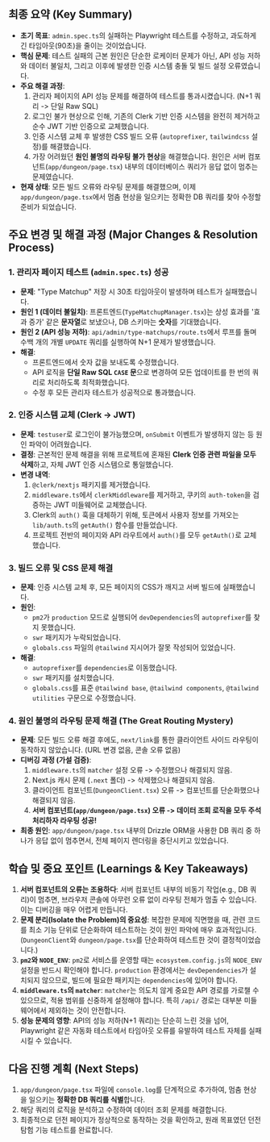 ## 최종 요약 (Key Summary)

-   **초기 목표**: `admin.spec.ts`의 실패하는 Playwright 테스트를 수정하고, 과도하게 긴 타임아웃(90초)을 줄이는 것이었습니다.
-   **핵심 문제**: 테스트 실패의 근본 원인은 단순한 로케이터 문제가 아닌, API 성능 저하와 데이터 불일치, 그리고 이후에 발생한 인증 시스템 충돌 및 빌드 설정 오류였습니다.
-   **주요 해결 과정**:
    1.  관리자 페이지의 API 성능 문제를 해결하여 테스트를 통과시켰습니다. (N+1 쿼리 -> 단일 Raw SQL)
    2.  로그인 불가 현상으로 인해, 기존의 Clerk 기반 인증 시스템을 완전히 제거하고 순수 JWT 기반 인증으로 교체했습니다.
    3.  인증 시스템 교체 후 발생한 CSS 빌드 오류 (`autoprefixer`, `tailwindcss` 설정)를 해결했습니다.
    4.  가장 어려웠던 **원인 불명의 라우팅 불가 현상**을 해결했습니다. 원인은 서버 컴포넌트(`app/dungeon/page.tsx`) 내부의 데이터베이스 쿼리가 응답 없이 멈추는 문제였습니다.
-   **현재 상태**: 모든 빌드 오류와 라우팅 문제를 해결했으며, 이제 `app/dungeon/page.tsx`에서 멈춤 현상을 일으키는 정확한 DB 쿼리를 찾아 수정할 준비가 되었습니다.

## 주요 변경 및 해결 과정 (Major Changes & Resolution Process)

### 1. 관리자 페이지 테스트 (`admin.spec.ts`) 성공

-   **문제**: "Type Matchup" 저장 시 30초 타임아웃이 발생하며 테스트가 실패했습니다.
-   **원인 1 (데이터 불일치)**: 프론트엔드(`TypeMatchupManager.tsx`)는 상성 효과를 '효과 증가' 같은 **문자열**로 보냈으나, DB 스키마는 **숫자**를 기대했습니다.
-   **원인 2 (API 성능 저하)**: `api/admin/type-matchups/route.ts`에서 루프를 돌며 수백 개의 개별 `UPDATE` 쿼리를 실행하여 N+1 문제가 발생했습니다.
-   **해결**:
    -   프론트엔드에서 숫자 값을 보내도록 수정했습니다.
    -   API 로직을 **단일 Raw SQL `CASE` 문**으로 변경하여 모든 업데이트를 한 번의 쿼리로 처리하도록 최적화했습니다.
    -   수정 후 모든 관리자 테스트가 성공적으로 통과했습니다.

### 2. 인증 시스템 교체 (Clerk -> JWT)

-   **문제**: `testuser`로 로그인이 불가능했으며, `onSubmit` 이벤트가 발생하지 않는 등 원인 파악이 어려웠습니다.
-   **결정**: 근본적인 문제 해결을 위해 프로젝트에 혼재된 **Clerk 인증 관련 파일을 모두 삭제**하고, 자체 JWT 인증 시스템으로 통일했습니다.
-   **변경 내역**:
    1.  `@clerk/nextjs` 패키지를 제거했습니다.
    2.  `middleware.ts`에서 `clerkMiddleware`를 제거하고, 쿠키의 `auth-token`을 검증하는 JWT 미들웨어로 교체했습니다.
    3.  Clerk의 `auth()` 훅을 대체하기 위해, 토큰에서 사용자 정보를 가져오는 `lib/auth.ts`의 `getAuth()` 함수를 만들었습니다.
    4.  프로젝트 전반의 페이지와 API 라우트에서 `auth()`를 모두 `getAuth()`로 교체했습니다.

### 3. 빌드 오류 및 CSS 문제 해결

-   **문제**: 인증 시스템 교체 후, 모든 페이지의 CSS가 깨지고 서버 빌드에 실패했습니다.
-   **원인**:
    -   `pm2`가 `production` 모드로 실행되어 `devDependencies`의 `autoprefixer`를 찾지 못했습니다.
    -   `swr` 패키지가 누락되었습니다.
    -   `globals.css` 파일의 `@tailwind` 지시어가 잘못 작성되어 있었습니다.
-   **해결**:
    -   `autoprefixer`를 `dependencies`로 이동했습니다.
    -   `swr` 패키지를 설치했습니다.
    -   `globals.css`를 표준 `@tailwind base`, `@tailwind components`, `@tailwind utilities` 구문으로 수정했습니다.

### 4. 원인 불명의 라우팅 문제 해결 (The Great Routing Mystery)

-   **문제**: 모든 빌드 오류 해결 후에도, `next/link`를 통한 클라이언트 사이드 라우팅이 동작하지 않았습니다. (URL 변경 없음, 콘솔 오류 없음)
-   **디버깅 과정 (가설 검증)**:
    1.  `middleware.ts`의 `matcher` 설정 오류 -> 수정했으나 해결되지 않음.
    2.  Next.js 캐시 문제 (`.next` 폴더) -> 삭제했으나 해결되지 않음.
    3.  클라이언트 컴포넌트(`DungeonClient.tsx`) 오류 -> 컴포넌트를 단순화했으나 해결되지 않음.
    4.  **서버 컴포넌트(`app/dungeon/page.tsx`) 오류 -> 데이터 조회 로직을 모두 주석 처리하자 라우팅 성공!**
-   **최종 원인**: `app/dungeon/page.tsx` 내부의 Drizzle ORM을 사용한 DB 쿼리 중 하나가 응답 없이 멈추면서, 전체 페이지 렌더링을 중단시키고 있었습니다.

## 학습 및 중요 포인트 (Learnings & Key Takeaways)

1.  **서버 컴포넌트의 오류는 조용하다**: 서버 컴포넌트 내부의 비동기 작업(e.g., DB 쿼리)이 멈추면, 브라우저 콘솔에 아무런 오류 없이 라우팅 전체가 멈출 수 있습니다. 이는 디버깅을 매우 어렵게 만듭니다.
2.  **문제 분리(Isolate the Problem)의 중요성**: 복잡한 문제에 직면했을 때, 관련 코드를 최소 기능 단위로 단순화하여 테스트하는 것이 원인 파악에 매우 효과적입니다. (`DungeonClient`와 `dungeon/page.tsx`를 단순화하여 테스트한 것이 결정적이었습니다.)
3.  **`pm2`와 `NODE_ENV`**: `pm2`로 서비스를 운영할 때는 `ecosystem.config.js`의 `NODE_ENV` 설정을 반드시 확인해야 합니다. `production` 환경에서는 `devDependencies`가 설치되지 않으므로, 빌드에 필요한 패키지는 `dependencies`에 있어야 합니다.
4.  **`middleware.ts`의 `matcher`**: `matcher`는 의도치 않게 중요한 API 경로를 가로챌 수 있으므로, 적용 범위를 신중하게 설정해야 합니다. 특히 `/api/` 경로는 대부분 미들웨어에서 제외하는 것이 안전합니다.
5.  **성능 문제의 영향**: API의 성능 저하(N+1 쿼리)는 단순히 느린 것을 넘어, Playwright 같은 자동화 테스트에서 타임아웃 오류를 유발하여 테스트 자체를 실패시킬 수 있습니다.

## 다음 진행 계획 (Next Steps)

1.  `app/dungeon/page.tsx` 파일에 `console.log`를 단계적으로 추가하여, 멈춤 현상을 일으키는 **정확한 DB 쿼리를 식별**합니다.
2.  해당 쿼리의 로직을 분석하고 수정하여 데이터 조회 문제를 해결합니다.
3.  최종적으로 던전 페이지가 정상적으로 동작하는 것을 확인하고, 원래 목표였던 던전 탐험 기능 테스트를 완료합니다. 